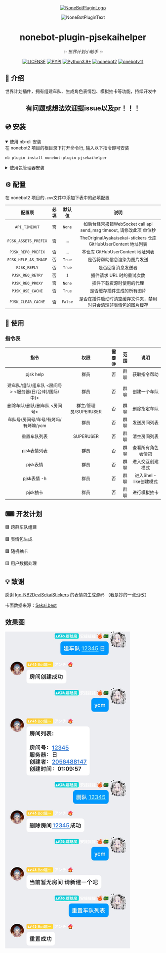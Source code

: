 <div align="center">
  <a href="https://v2.nonebot.dev/store"><img src="https://github.com/A-kirami/nonebot-plugin-template/blob/resources/nbp_logo.png" width="180" height="180" alt="NoneBotPluginLogo"></a>
  <br>
  <p><img src="https://github.com/A-kirami/nonebot-plugin-template/blob/resources/NoneBotPlugin.svg" width="240" alt="NoneBotPluginText"></p>
</div>

<div align="center">

# nonebot-plugin-pjsekaihelper

_✨ 世界计划小助手 ✨_

[![LICENSE](https://img.shields.io/github/license/Ant1816/nonebot-plugin-pjsekaihelper.svg)](https://github.com/Ant1816/nonebot-plugin-pjsekaihelper/blob/master/LICENSE)
[![PYPI](https://img.shields.io/pypi/v/nonebot-plugin-pjsekaihelper.svg)](https://pypi.python.org/pypi/nonebot-plugin-pjsekaihelper)
[![Python3.9+](https://img.shields.io/badge/Python-3.9+-blue)](https://www.python.org)
[![nonebot2](https://img.shields.io/badge/NoneBot2-2.3.1+-red)](https://github.com/nonebot/nonebot2)
[![onebotv11](https://img.shields.io/badge/OneBot-v11-yellow)](https://github.com/botuniverse/onebot-11)

</div>

## 📖 介绍

世界计划插件，拥有组建车队、生成角色表情包、模拟抽卡等功能，持续开发中

<div align="center">

## 有问题或想法欢迎提issue以及pr！！！

</div>

## 💿 安装

<details open>
<summary>使用 nb-cli 安装</summary>
在 nonebot2 项目的根目录下打开命令行, 输入以下指令即可安装

    nb plugin install nonebot-plugin-pjsekaihelper

</details>

<details>
<summary>使用包管理器安装</summary>
在 nonebot2 项目的插件目录下, 打开命令行, 根据你使用的包管理器, 输入相应的安装命令

<details>
<summary>pip</summary>

    pip install nonebot-plugin-pjsekaihelper
</details>
<details>
<summary>pdm</summary>

    pdm add nonebot-plugin-pjsekaihelper
</details>
<details>
<summary>poetry</summary>

    poetry add nonebot-plugin-pjsekaihelper
</details>
<details>
<summary>conda</summary>

    conda install nonebot-plugin-pjsekaihelper
</details>

打开 nonebot2 项目根目录下的 `pyproject.toml` 文件, 在 `[tool.nonebot]` 部分追加写入

    plugins = ["nonebot_plugin_pjsekaihelper"]

</details>

## ⚙️ 配置

在 nonebot2 项目的`.env`文件中添加下表中的必填配置

|         配置项          | 必填 |   默认值   |                            说明                             |
|:--------------------:|:--:|:-------:|:---------------------------------------------------------:|
|     `API_TIMEOUT`      | 否  |  `None`   |   如后台经常报错WebSocket call api send_msg timeout, 请修改此项 单位秒   |
| `PJSK_ASSETS_PREFIX` | 否  |   ...   | TheOriginalAyaka/sekai-stickers 仓库 GitHubUserContent 地址列表 |
|  `PJSK_REPO_PREFIX`  | 否  |   ...   |                本仓库 GitHubUserContent 地址列表                 |
| `PJSK_HELP_AS_IMAGE` | 否  | `True`  |                      是否将帮助信息渲染为图片发送                       |
|     `PJSK_REPLY`     | 否  | `True`  |                         是否回复消息发送者                         |
|   `PJSK_REQ_RETRY`   | 否  |   `1`   |                      插件请求 URL 时的重试次数                      |
|   `PJSK_REQ_PROXY`   | 否  | `None`  |                       插件下载资源时使用的代理                        |
|   `PJSK_USE_CACHE`   | 否  | `True`  |                       是否缓存插件生成的所有图片                       |
|  `PJSK_CLEAR_CACHE`  | 否  | `False` |             是否在插件启动时清空缓存文件夹，禁用时只会清理非表情包的图片缓存              |

## 🎉 使用
### 指令表
| 指令 | 权限 | 需要@ | 范围 |        说明        |
|:-----:|:----:|:----:|:----:|:----------------:|
| pjsk help | 群员 | 否 | 群聊 |      获取指令帮助      |
| 建车队/组队/组车队 <房间号> <服务器(日/台/韩/国际/中)> | 群员 | 否 | 群聊 |      创建一个车队      |
| 删除车队/删队/删车队 <房间号> | 群主/管理员/SUPERUSER | 否 | 群聊 |      删除指定车队      |
| 车队号/房间号/车号/有烤吗/有烤嘛/ycm | 群员 | 否 | 群聊 |      发送房间列表      |
| 重置车队列表 | SUPERUSER | 否 | 群聊 |      清空房间列表      |
| pjsk表情列表 | 群员 | 否 | 群聊 |    查看所有角色表情包     |
| pjsk表情 | 群员 | 否 | 群聊 |     进入交互创建模式     |
| pjsk表情 -h | 群员 | 否 | 群聊 | 进入Shell-like创建模式 |
| pjsk抽卡 | 群员 | 否 | 群聊 | 进行模拟抽卡 |

## ⌨  开发计划
&#x1F7E9; 跨群车队组建

&#x1F7E9; 表情包生成

&#x1F7E9; 随机抽卡

&#x1F7E8; 用户数据处理

## 💡 致谢
感谢 [lgc-NB2Dev/SekaiStickers](https://github.com/lgc-NB2Dev/nonebot-plugin-pjsk/) 的表情包生成源码 （~~我是抄的一点没改~~）

卡面数据来源：[Sekai.best](https://sekai.best/card)

## 效果图
![效果图](https://raw.githubusercontent.com/Ant1816/Ant1816/refs/heads/main/pjsekai.png)
